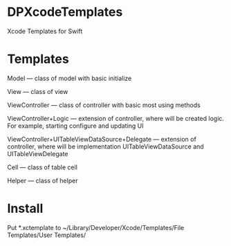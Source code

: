 # DPXcodeTemplates
Xcode Templates for Swift

# Templates

Model — class of model with basic initialize

View — class of view

ViewController — class of controller with basic most using methods

ViewController+Logic — extension of controller, where will be created logic. For example, starting configure and updating UI

ViewController+UITableViewDataSource+Delegate — extension of controller, where will be implementation UITableViewDataSource and UITableViewDelegate

Cell — class of table cell

Helper — class of helper

# Install

Put *.xctemplate to
~/Library/Developer/Xcode/Templates/File Templates/User Templates/
